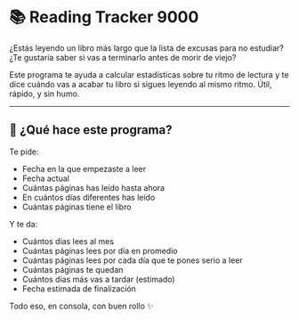 # 📚 Reading Tracker 9000

¿Estás leyendo un libro más largo que la lista de excusas para no estudiar?  
¿Te gustaría saber si vas a terminarlo antes de morir de viejo?

Este programa te ayuda a calcular estadísticas sobre tu ritmo de lectura y te dice cuándo vas a acabar tu libro si sigues leyendo al mismo ritmo. Útil, rápido, y sin humo.

---

## 🚀 ¿Qué hace este programa?

Te pide:

- Fecha en la que empezaste a leer
- Fecha actual
- Cuántas páginas has leído hasta ahora
- En cuántos días diferentes has leído
- Cuántas páginas tiene el libro

Y te da:

- Cuántos días lees al mes
- Cuántas páginas lees por día en promedio
- Cuántas páginas lees por cada día que te pones serio a leer
- Cuántas páginas te quedan
- Cuántos días más vas a tardar (estimado)
- Fecha estimada de finalización

Todo eso, en consola, con buen rollo ✨